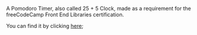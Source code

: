 A Pomodoro Timer, also called 25 + 5 Clock, made as a requirement for the freeCodeCamp
Front End Libraries certification.

You can find it by clicking [here]();
